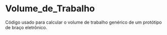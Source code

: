 # Volume_de_Trabalho
Código usado para calcular o volume de trabalho genérico de um protótipo de braço eletrônico.
